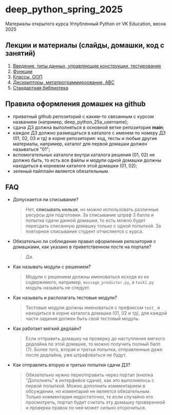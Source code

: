 # deep_python_spring_2025
Материалы открытого курса Углубленный Python от VK Education, весна 2025

## Лекции и материалы (слайды, домашки, код с занятий)
01. [Введение, типы данных, управляющие конструкции, тестирование](lesson-01)
02. [Функции](lesson-02)
03. [Классы, ООП](lesson-03)
04. [Дескрипторы, метапрограммироование, ABC](lesson-04)
05. [Стандартная библиотека](lesson-05)

## Правила оформления домашек на github
* приватный github репозиторий с каким-то связанным с курсом названием (например, deep_python_25a_username);
* сдача ДЗ должна выполняться в основной ветке репозитория **main**;
* каждое ДЗ должно размещаться в каталоге с именем по номеру ДЗ (01, 02, 03 и тд) в корне репозитория: код, тесты и любые другие материалы, например, каталог для первой домашки должен называться "01";
* вспомогательных каталоги внутри каталога решения (01, 02) не должно быть, то есть все файлы и модули одной домашки должны находиться в корневом каталоге этой домашки (01, 02);
* зеленый пайплайн является обязательным.

## FAQ
* Допускается ли списывание?
  > Нет, **списывать нельзя**, но можно использовать различные ресурсы для подготовки. За списывание штраф 3 балла и попытка сдачи данной домашки, то есть можно будет пересдать списанную домашку только с одной попыткой. За повторное списывание студент отчисляется с курса.
* Обязательно ли соблюдение правил оформления репозитория с домашками, как указано в приветственном посте на портале?
  > Да.
* Как называть модули с решением?
  > Модули с решением должны именоваться исходя из их содержимого, например, `message_predictor.py`, а `task1.py` модуль называть не следует.
* Как называть и располагать тестовые модули?
  > Тестовые модули должны именоваться с префиксом `test_` и находиться в корне каталога домашки (01, 02 и тд), для каждой части задания должен быть свой тестовый модуль.
* Как работает мягкий дедлайн?
  > Если отправить домашку на проверку до наступления мягкого дедлайна по этой домашке, то можно получить полный балл (7). Более того, вторая и третья попытки, отправленные даже после дедлайна, уже штрафоваться не будут.
* Как отправлять вторую и третью попытки сдачи ДЗ?
  > Обязательно нужно переотправить через портал (кнопка "Дополнить" в интерфейсе сдачи), как это выполнялось с первой попыткой. Можно дополнить комментарием в обсуждении, но коментарий не является обязательным. Только комментария недостаточно, тк если случайно его просмотреть, портал будет считать эту домашку проверенной и проверка правок по ней может сильно отсрочиться.


